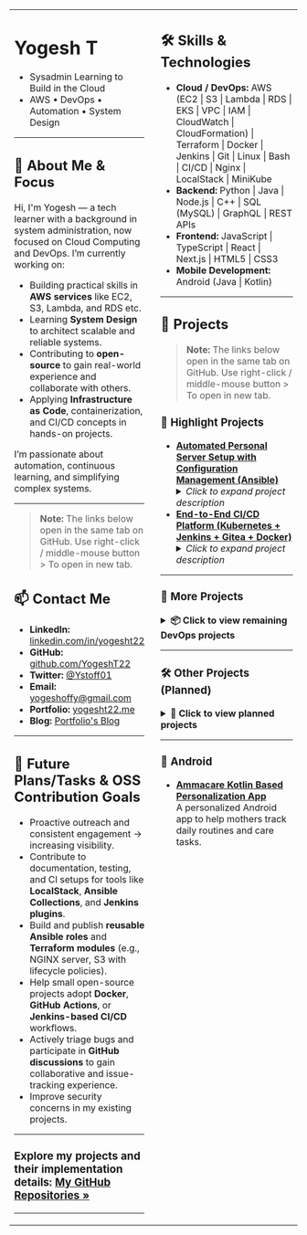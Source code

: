 <table width="100%">
<tr>
<td width="45%" valign="top">

<!-- LEFT COLUMN: ABOUT, INTRO, CONTACT -->

# Yogesh T
* Sysadmin Learning to Build in the Cloud  
* AWS • DevOps • Automation • System Design 

---

## 👋 About Me & Focus

Hi, I'm Yogesh — a tech learner with a background in system administration, now focused on Cloud Computing and DevOps. I’m currently working on:

* Building practical skills in **AWS services** like EC2, S3, Lambda, and RDS etc.  
* Learning **System Design** to architect scalable and reliable systems.  
* Contributing to **open-source** to gain real-world experience and collaborate with others.  
* Applying **Infrastructure as Code**, containerization, and CI/CD concepts in hands-on projects.

I’m passionate about automation, continuous learning, and simplifying complex systems.

---

> **Note:** The links below open in the same tab on GitHub. Use right-click / middle-mouse button > To open in new tab.

## 📫 Contact Me

* **LinkedIn:** [linkedin.com/in/yogesht22](https://linkedin.com/in/yogesht22)  
* **GitHub:** [github.com/YogeshT22](https://github.com/YogeshT22)  
* **Twitter:** [@Ystoff01](https://twitter.com/Ystoff01)  
* **Email:** [yogeshoffy@gmail.com](mailto:yogeshoffy@gmail.com)  
* **Portfolio:** [yogesht22.me](https://yogesht22.me)
* **Blog:** [Portfolio's Blog](https://yogesht22.me/blog)
---

## 🔭 Future Plans/Tasks & OSS Contribution Goals

- Proactive outreach and consistent engagement -> increasing visibility.
- Contribute to documentation, testing, and CI setups for tools like **LocalStack**, **Ansible Collections**, and **Jenkins plugins**.
- Build and publish **reusable Ansible roles** and **Terraform modules** (e.g., NGINX server, S3 with lifecycle policies).
- Help small open-source projects adopt **Docker**, **GitHub Actions**, or **Jenkins-based CI/CD** workflows.
- Actively triage bugs and participate in **GitHub discussions** to gain collaborative and issue-tracking experience.
- Improve security concerns in my existing projects.

---
### **Explore my projects and their implementation details:** [My GitHub Repositories »](https://github.com/YogeshT22?tab=repositories)

---

</td>
<td width="55%" valign="top" style="padding-left: 20px;">


<!-- RIGHT COLUMN: SKILLS, PROJECTS -->

## 🛠️ Skills & Technologies


*  **Cloud / DevOps:**
   AWS (EC2 | S3 | Lambda | RDS | EKS | VPC | IAM | CloudWatch | CloudFormation) | Terraform | Docker | Jenkins | Git | Linux | Bash | CI/CD | Nginx | LocalStack | MiniKube
*  **Backend:**
   Python | Java | Node.js | C++ | SQL (MySQL) | GraphQL | REST APIs
*  **Frontend:**
   JavaScript | TypeScript | React | Next.js | HTML5 | CSS3
*  **Mobile Development:**
   Android (Java | Kotlin)
---

## 🚀 Projects

> **Note:** The links below open in the same tab on GitHub. Use right-click / middle-mouse button > To open in new tab.

### 🌟 Highlight Projects

<ul>
   <li><strong><a href="https://github.com/YogeshT22/project-1-ansible-server">Automated Personal Server Setup with Configuration Management (Ansible)</a></strong><br>
    <details>
      <summary><em>Click to expand project description</em></summary><br>
      An Infrastructure as Code (IaC) project leveraging Ansible to automate the complete setup and configuration of a personal server.  
      This project demonstrates foundational skills in automation, idempotent server provisioning, and maintaining consistent system configurations, essential for scalable and repeatable deployments.
    </details>
  </li>

<li><strong><a href="https://github.com/YogeshT22/end-to-end-ci-cd-jenkins-docker">End-to-End CI/CD Platform (Kubernetes + Jenkins + Gitea + Docker)</a></strong><br>
  <details>
    <summary><em>Click to expand project description</em></summary><br>
    Built a production-grade, end-to-end CI/CD platform with full DevOps lifecycle automation.  
    Utilized Kubernetes (K3s) for container orchestration, Jenkins for CI/CD pipelines, Gitea for self-hosted GitOps, Docker for containerization, and a local Docker registry for image management. Prometheus/Grafana for observability.  
    The system automates code build, test, scan, and deployment to a live Kubernetes cluster via webhook triggers and Helm charts.  
    <br><br>
    <strong>Tools & Tech:</strong> Terraform, K3s, Jenkins, Gitea, Docker, Prometheus, Grafana, Helm  
    <br><br>
    <strong>Focus:</strong> Infrastructure as Code (IaC), GitOps, DevSecOps, Observability, Kubernetes-native automation
  </details>
</li>
</ul>

---

### 🧰 More Projects

<details>
<summary><strong>📦 Click to view remaining DevOps projects</strong></summary><br>

<ul>
<li><strong><a href="https://github.com/YogeshT22/Multi-Pattern-Container-Deployment">Mini Project 1: Multi-Pattern-Container-Deployment (Docker + LocalStack)</a></strong><br>
    <details>
      <summary><em>Click to expand project description</em></summary><br>
      This project demonstrates foundational DevOps principles by deploying an Nginx web server using three distinct, progressively complex patterns.  
      It uses Docker, Docker Compose, Python, and LocalStack.
    </details>
  </li>
  <li><strong><a href="https://github.com/YogeshT22/local-docker-data-pipeline">Mini Project 2: Containerized ETL Data Pipeline (PostgreSQL + Python)</a></strong><br>
    <details>
      <summary><em>Click to expand project description</em></summary><br>
      This project demonstrates a fundamental ETL (Extract, Transform, Load) data pipeline pattern using Python and a PostgreSQL database,  
      all running as isolated services orchestrated by Docker Compose.  
      The key focus is on managing a stateful service (the database) and ensuring data persistence across container lifecycles using Docker Volumes.
    </details>
  </li>

 
</ul>

</details>

---

### 🛠️ Other Projects (Planned)

<details>
<summary><strong>📌 Click to view planned projects</strong></summary><br>
<ul>
  <li><strong>MyNotes:</strong> Simple Web-Based Note-Taking App – Python, Flask, SQLite/PostgreSQL, HTML, CSS, JavaScript, REST APIs, CRUD Ops.</li>
  <li><strong>QuickSort CLI:</strong> Automated File Organizer – Python, CLI Dev (argparse/click), File Ops, Automation.</li>
  <li><strong>C++ LZW Compressor:</strong> File Compressor/Decompressor – C++, LZW Algorithm, File I/O, Bit Manipulation.</li>
</ul>
</details>

---

### 📱 Android

<ul>
  <li><strong><a href="https://github.com/YogeshT22/Ammacare-Kotlin-Android-App">Ammacare Kotlin Based Personalization App</a></strong><br>
    A personalized Android app to help mothers track daily routines and care tasks.
  </li>
</ul>


</td>
</tr>
</table>
